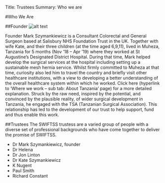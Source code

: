 Title: Trustees
Summary: Who we are

#Who We Are

##Founder
![alt text](images/mark-photo-bio.jpg "Mark Szymankiewicz")

Founder Mark Szymankiewicz is a Consultant Colorectal and General Surgeon based at Salisbury NHS Foundation Trust in the UK. Together with wife Kate, and their three children (at the time aged 6,9,11), lived in Muheza, Tanzania for 5 months (Nov ’18 – Apr ’19) where they worked at St Augustine’s Designated District Hospital. During that time, Mark helped develop the surgical services at the hospital including setting up a sustainable mesh hernia service. Whilst firmly committed to Muheza at that time, curiosity also led him to travel the country and briefly visit other healthcare institutions, with a view to developing a better understanding of the overall healthcare system within which he worked. Click here (hyperlink to ‘Where we work – sub tab: About Tanzania’ page) for a more detailed explanation.
Struck by the raw need, inspired by the potential, and convinced by the plausible reality, of wider surgical development in Tanzania, he engaged with the TSA (Tanzanian Surgical Association). This relationship has led to the development of our trust to help support, fund and thus enable this work.

##Trustees
The SWIFTSS trustess are a varied group of people with a diverse set of professional backgrounds who have come together to deliver the promise of SWIFTSS.

* Dr Mark Szymankiewicz, founder
* Dr Helena
* Dr Jon Linton
* Dr Kate Szymankiewicz
* K Nugent
* Paul Smith
* Richard Constant
